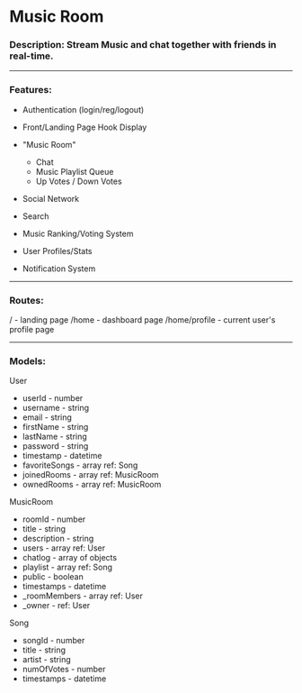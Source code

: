 # Music Room
### **Description:** Stream Music and chat together with friends in real-time.
---
### **Features:**
* Authentication (login/reg/logout)

* Front/Landing Page Hook Display

* "Music Room"

    *   Chat
    *   Music Playlist Queue
    *   Up Votes / Down Votes

* Social Network

* Search

* Music Ranking/Voting System

* User Profiles/Stats

* Notification System

---
### **Routes:**
/ - landing page
/home - dashboard page
/home/profile - current user's profile page

---

### **Models:**
User
 * userId - number
 * username - string
 * email - string
 * firstName - string
 * lastName - string
 * password - string
 * timestamp - datetime
 * favoriteSongs - array ref: Song
 * joinedRooms - array ref: MusicRoom
 * ownedRooms - array ref: MusicRoom

MusicRoom
 * roomId - number
 * title - string
 * description - string
 * users - array ref: User
 * chatlog - array of objects
 * playlist - array ref: Song
 * public - boolean
 * timestamps - datetime
 * _roomMembers - array ref: User
 * _owner - ref: User

Song
 * songId - number
 * title - string
 * artist - string
 * numOfVotes - number
 * timestamps - datetime